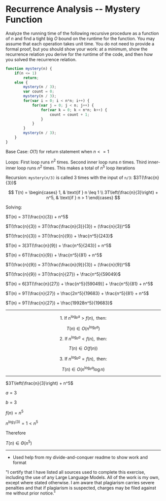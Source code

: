# Recurrence Analysis -- Mystery Function

Analyze the running time of the following recursive procedure as a function of
$n$ and find a tight big $O$ bound on the runtime for the function. You may
assume that each operation takes unit time. You do not need to provide a formal
proof, but you should show your work: at a minimum, show the recurrence relation
you derive for the runtime of the code, and then how you solved the recurrence
relation.

```javascript
function mystery(n) {
    if(n <= 1)
        return;
    else {
        mystery(n / 3);
        var count = 0;
        mystery(n / 3);
        for(var i = 0; i < n*n; i++) {
            for(var j = 0; j < n; j++) {
                for(var k = 0; k < n*n; k++) {
                    count = count + 1;
                }
            }
        }
        mystery(n / 3);
    }
}
```

Base Case: $O(1)$ for return statement when $n <=1$

Loops: First loop runs $n^2$ times. Second inner loop runs $n$ times. Third inner-inner loop runs $n^2$ times. This makes a total of $n^5$ loop iterations

Recursion: `mystery(n/3)` is called 3 times with the input of `n/3`: $3T(\frac{n}{3})$

$$
    T(n) =
    \begin{cases}
        1, & \text{if } n \leq 1 \\
        3T\left(\frac{n}{3}\right) + n^5, & \text{if } n > 1
    \end{cases}
$$

Solving:

$T(n) = 3T(\frac{n}{3}) + n^5$



$T(\frac{n}{3}) = 3T(\frac{\frac{n}{3}}{3}) + (\frac{n}{3})^5$

$T(\frac{n}{3}) = 3T(\frac{n}{9}) + \frac{n^5}{243}$



$T(n) = 3[3T(\frac{n}{9}) + \frac{n^5}{243}] + n^5$

$T(n) = 6T(\frac{n}{9}) + \frac{n^5}{81} + n^5$



$T(\frac{n}{9}) = 3T(\frac{\frac{n}{9}}{3}) + (\frac{n}{9})^5$

$T(\frac{n}{9}) = 3T(\frac{n}{27}) + \frac{n^5}{59049}$



$T(n) = 6[3T(\frac{n}{27}) + \frac{n^5}{59049}] + \frac{n^5}{81} + n^5$

$T(n) = 9T(\frac{n}{27}) + \frac{2n^5}{19683} + \frac{n^5}{81} + n^5$

$T(n) = 9T(\frac{n}{27}) + \frac{19928n^5}{19683}$

<hr>

$$
\text{1. If } n^{\log_b a} > f(n), \text{ then:}
$$

$$
T(n) \in O\big(n^{\log_b a}\big)
$$

$$
\text{2. If } n^{\log_b a} < f(n), \text{ then:}
$$

$$
T(n) \in O\big(f(n)\big)
$$

$$
\text{3. If } n^{\log_b a} = f(n), \text{ then:}
$$

$$
T(n) \in O\big(n^{\log_b a} \log n\big)
$$

<hr>

$3T\left(\frac{n}{3}\right) + n^5$

$a = 3$

$b = 3$

$f(n) = n^5$

$n^{log_3(3)} = 1 < n^5$

Therefore

$T(n) \in \Theta(n^5)$

<hr>

- Used help from my divide-and-conquer readme to show work and format

"I certify that I have listed all sources used to complete this exercise, including the use of any Large Language Models. All of the work is my own, except where stated otherwise. I am aware that plagiarism carries severe penalties and that if plagiarism is suspected, charges may be filed against me without prior notice."
